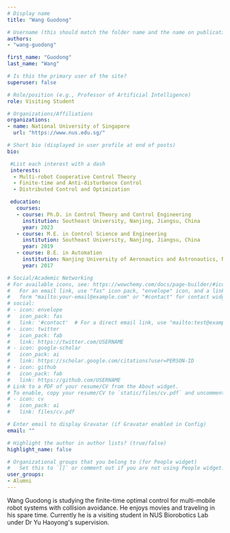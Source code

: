 ```yaml
---
# Display name
title: "Wang Guodong"

# Username (this should match the folder name and the name on publications)
authors:
- "wang-guodong"

first_name: "Guodong"
last_name: "Wang"

# Is this the primary user of the site?
superuser: false

# Role/position (e.g., Professor of Artificial Intelligence)
role: Visiting Student

# Organizations/Affiliations
organizations:
- name: National University of Singapore
  url: "https://www.nus.edu.sg/"

# Short bio (displayed in user profile at end of posts)
bio: 

 #List each interest with a dash
 interests:
  - Multi-robot Cooperative Control Theory
  - Finite-time and Anti-disturbance Control
  - Distributed Control and Optimization

 education:
   courses:
   - course: Ph.D. in Control Theory and Control Engineering
     institution: Southeast University, Nanjing, Jiangsu, China
     year: 2023
   - course: M.E. in Control Science and Engineering
     institution: Southeast University, Nanjing, Jiangsu, China
     year: 2019
   - course: B.E. in Automation
     institution: Nanjing University of Aeronautics and Astronautics, Nanjing, China
     year: 2017

# Social/Academic Networking
# For available icons, see: https://wowchemy.com/docs/page-builder/#icons
#   For an email link, use "fas" icon pack, "envelope" icon, and a link in the
#   form "mailto:your-email@example.com" or "#contact" for contact widget.
# social:
# - icon: envelope
#   icon_pack: fas
#   link: '#contact'  # For a direct email link, use "mailto:test@example.org".
# - icon: twitter
#   icon_pack: fab
#   link: https://twitter.com/USERNAME
# - icon: google-scholar
#   icon_pack: ai
#   link: https://scholar.google.com/citations?user=PERSON-ID
# - icon: github
#   icon_pack: fab
#   link: https://github.com/USERNAME
# Link to a PDF of your resume/CV from the About widget.
# To enable, copy your resume/CV to `static/files/cv.pdf` and uncomment the lines below.
# - icon: cv
#   icon_pack: ai
#   link: files/cv.pdf

# Enter email to display Gravatar (if Gravatar enabled in Config)
email: ""

# Highlight the author in author lists? (true/false)
highlight_name: false

# Organizational groups that you belong to (for People widget)
#   Set this to `[]` or comment out if you are not using People widget.
user_groups:
- Alumni
---
```

Wang Guodong is studying the finite-time optimal control for multi-mobile robot systems with collision avoidance. He enjoys movies and traveling in his spare time.
Currently he is a visiting student in NUS Biorobotics Lab under Dr Yu Haoyong's supervision.